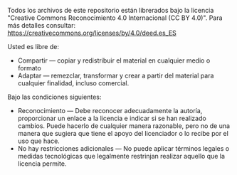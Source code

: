 Todos los archivos de este repositorio están librerados bajo la licencia 
"Creative Commons Reconocimiento 4.0 Internacional (CC BY 4.0)".
Para más detalles consultar: <https://creativecommons.org/licenses/by/4.0/deed.es_ES>

Usted es libre de:

 * Compartir — copiar y redistribuir el material en cualquier medio o formato
 * Adaptar — remezclar, transformar y crear a partir del material para cualquier 
   finalidad, incluso comercial. 


Bajo las condiciones siguientes:

 * Reconocimiento — Debe reconocer adecuadamente la autoría, proporcionar un 
   enlace a la licencia e indicar si se han realizado cambios. Puede hacerlo de 
   cualquier manera razonable, pero no de una manera que sugiera que tiene el 
   apoyo del licenciador o lo recibe por el uso que hace.
 * No hay restricciones adicionales — No puede aplicar términos legales o 
   medidas tecnológicas que legalmente restrinjan realizar aquello que la 
   licencia permite.

